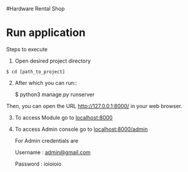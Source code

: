 #Hardware Rental Shop

Run application
===============

Steps to execute

1. Open desired project directory
```shell
$ cd [path_to_project]
```

2. After which you can run::

    $ python3 manage.py runserver

Then, you can open the URL http://127.0.0.1:8000/ in your web browser.

3. To access Module go to [localhost:8000][1]

4. To access Admin console go to [localhost:8000/admin][2]

    For Admin credentials are
    
    Username : admin@gmail.com
    
    Password : ioioioio

[1]: http://localhost:8000/
[2]: http://localhost:8000/admin
